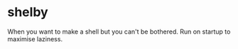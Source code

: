 # shelby
When you want to make a shell but you can't be bothered. Run on startup to maximise laziness.
